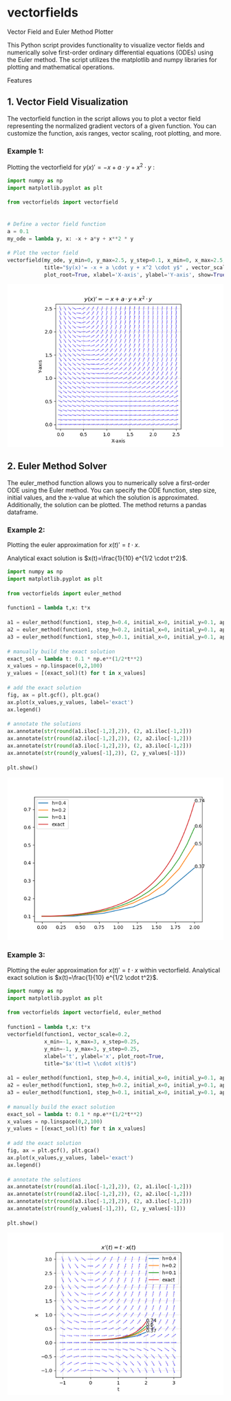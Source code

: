 # vectorfields

Vector Field and Euler Method Plotter

This Python script provides functionality to visualize vector fields and numerically solve first-order ordinary differential equations (ODEs) using the Euler method. The script utilizes the matplotlib and numpy libraries for plotting and mathematical operations.

Features

## 1. Vector Field Visualization
The vectorfield function in the script allows you to plot a vector field representing the normalized gradient vectors of a given function. You can customize the function, axis ranges, vector scaling, root plotting, and more.



### Example 1:

Plotting the vectorfield for $y(x)' = -x + a \cdot y + x^2 \cdot y$ :
```python
import numpy as np
import matplotlib.pyplot as plt

from vectorfields import vectorfield


# Define a vector field function
a = 0.1
my_ode = lambda y, x: -x + a*y + x**2 * y

# Plot the vector field
vectorfield(my_ode, y_min=0, y_max=2.5, y_step=0.1, x_min=0, x_max=2.5, x_step=0.1,
            title="$y(x)'= -x + a \cdot y + x^2 \cdot y$" , vector_scale=.1,
            plot_root=True, xlabel='X-axis', ylabel='Y-axis', show=True)

```
![Vectorfield](https://github.com/LucasMaul/vectorfields/blob/main/example1.png)


## 2. Euler Method Solver
The euler_method function allows you to numerically solve a first-order ODE using the Euler method. You can specify the ODE function, step size, initial values, and the x-value at which the solution is approximated. Additionally, the solution can be plotted. The method returns a pandas dataframe. 

### Example 2:
Plotting the euler approximation for  $x(t)'=t \cdot x$. 

Analytical exact solution is $x(t)=\frac{1}{10} e^{1/2 \cdot t^2}$.
```python
import numpy as np
import matplotlib.pyplot as plt

from vectorfields import euler_method

function1 = lambda t,x: t*x

a1 = euler_method(function1, step_h=0.4, initial_x=0, initial_y=0.1, approx_x=2, plot=True, label='h=0.4')
a2 = euler_method(function1, step_h=0.2, initial_x=0, initial_y=0.1, approx_x=2, plot=True, label='h=0.2')
a3 = euler_method(function1, step_h=0.1, initial_x=0, initial_y=0.1, approx_x=2.1, plot=True, label='h=0.1')

# manually build the exact solution
exact_sol = lambda t: 0.1 * np.e**(1/2*t**2) 
x_values = np.linspace(0,2,100)
y_values = [(exact_sol)(t) for t in x_values]

# add the exact solution
fig, ax = plt.gcf(), plt.gca()
ax.plot(x_values,y_values, label='exact')
ax.legend()

# annotate the solutions
ax.annotate(str(round(a1.iloc[-1,2],2)), (2, a1.iloc[-1,2]))
ax.annotate(str(round(a2.iloc[-1,2],2)), (2, a2.iloc[-1,2]))
ax.annotate(str(round(a3.iloc[-1,2],2)), (2, a3.iloc[-1,2]))
ax.annotate(str(round(y_values[-1],2)), (2, y_values[-1]))

plt.show()
```

![Euler Method](https://github.com/LucasMaul/vectorfields/blob/main/example2.png)

### Example 3:
Plotting the euler approximation for  $x(t)'=t \cdot x$ within vectorfield.
Analytical exact solution is $x(t)=\frac{1}{10} e^{1/2 \cdot t^2}$.
```python
import numpy as np
import matplotlib.pyplot as plt

from vectorfields import vectorfield, euler_method

function1 = lambda t,x: t*x
vectorfield(function1, vector_scale=0.2,
            x_min=-1, x_max=3, x_step=0.25,
            y_min=-1, y_max=3, y_step=0.25,
            xlabel='t', ylabel='x', plot_root=True,
            title="$x'(t)=t \\cdot x(t)$")

a1 = euler_method(function1, step_h=0.4, initial_x=0, initial_y=0.1, approx_x=2, plot=True, label='h=0.4')
a2 = euler_method(function1, step_h=0.2, initial_x=0, initial_y=0.1, approx_x=2, plot=True, label='h=0.2')
a3 = euler_method(function1, step_h=0.1, initial_x=0, initial_y=0.1, approx_x=2.1, plot=True, label='h=0.1')

# manually build the exact solution
exact_sol = lambda t: 0.1 * np.e**(1/2*t**2) 
x_values = np.linspace(0,2,100)
y_values = [(exact_sol)(t) for t in x_values]

# add the exact solution
fig, ax = plt.gcf(), plt.gca()
ax.plot(x_values,y_values, label='exact')
ax.legend()

# annotate the solutions
ax.annotate(str(round(a1.iloc[-1,2],2)), (2, a1.iloc[-1,2]))
ax.annotate(str(round(a2.iloc[-1,2],2)), (2, a2.iloc[-1,2]))
ax.annotate(str(round(a3.iloc[-1,2],2)), (2, a3.iloc[-1,2]))
ax.annotate(str(round(y_values[-1],2)), (2, y_values[-1]))

plt.show()
```

![Euler Method](https://github.com/LucasMaul/vectorfields/blob/main/example3.png)


